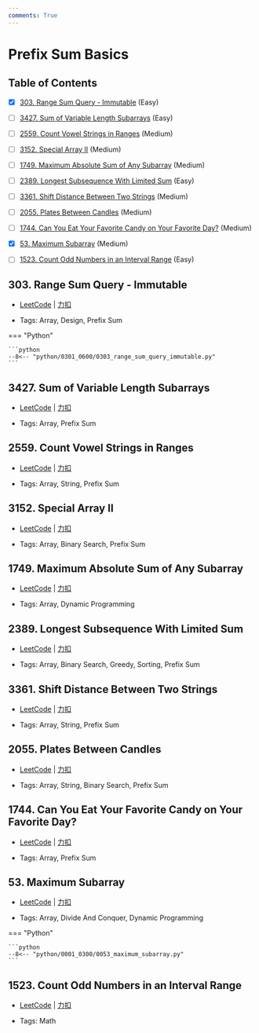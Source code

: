 ```yaml
---
comments: True
---
```


# Prefix Sum Basics

## Table of Contents

- [x] [303. Range Sum Query - Immutable](#303-range-sum-query-immutable) (Easy)
- [ ] [3427. Sum of Variable Length Subarrays](#3427-sum-of-variable-length-subarrays) (Easy)
- [ ] [2559. Count Vowel Strings in Ranges](#2559-count-vowel-strings-in-ranges) (Medium)
- [ ] [3152. Special Array II](#3152-special-array-ii) (Medium)
- [ ] [1749. Maximum Absolute Sum of Any Subarray](#1749-maximum-absolute-sum-of-any-subarray) (Medium)
- [ ] [2389. Longest Subsequence With Limited Sum](#2389-longest-subsequence-with-limited-sum) (Easy)
- [ ] [3361. Shift Distance Between Two Strings](#3361-shift-distance-between-two-strings) (Medium)
- [ ] [2055. Plates Between Candles](#2055-plates-between-candles) (Medium)
- [ ] [1744. Can You Eat Your Favorite Candy on Your Favorite Day?](#1744-can-you-eat-your-favorite-candy-on-your-favorite-day) (Medium)
- [x] [53. Maximum Subarray](#53-maximum-subarray) (Medium)
- [ ] [1523. Count Odd Numbers in an Interval Range](#1523-count-odd-numbers-in-an-interval-range) (Easy)


## 303. Range Sum Query - Immutable

-    [LeetCode](https://leetcode.com/problems/range-sum-query-immutable/) | [力扣](https://leetcode.cn/problems/range-sum-query-immutable/)

-   Tags: Array, Design, Prefix Sum

=== "Python"

    ```python
    --8<-- "python/0301_0600/0303_range_sum_query_immutable.py"
    ```



## 3427. Sum of Variable Length Subarrays

-    [LeetCode](https://leetcode.com/problems/sum-of-variable-length-subarrays/) | [力扣](https://leetcode.cn/problems/sum-of-variable-length-subarrays/)

-   Tags: Array, Prefix Sum



## 2559. Count Vowel Strings in Ranges

-    [LeetCode](https://leetcode.com/problems/count-vowel-strings-in-ranges/) | [力扣](https://leetcode.cn/problems/count-vowel-strings-in-ranges/)

-   Tags: Array, String, Prefix Sum



## 3152. Special Array II

-    [LeetCode](https://leetcode.com/problems/special-array-ii/) | [力扣](https://leetcode.cn/problems/special-array-ii/)

-   Tags: Array, Binary Search, Prefix Sum



## 1749. Maximum Absolute Sum of Any Subarray

-    [LeetCode](https://leetcode.com/problems/maximum-absolute-sum-of-any-subarray/) | [力扣](https://leetcode.cn/problems/maximum-absolute-sum-of-any-subarray/)

-   Tags: Array, Dynamic Programming



## 2389. Longest Subsequence With Limited Sum

-    [LeetCode](https://leetcode.com/problems/longest-subsequence-with-limited-sum/) | [力扣](https://leetcode.cn/problems/longest-subsequence-with-limited-sum/)

-   Tags: Array, Binary Search, Greedy, Sorting, Prefix Sum



## 3361. Shift Distance Between Two Strings

-    [LeetCode](https://leetcode.com/problems/shift-distance-between-two-strings/) | [力扣](https://leetcode.cn/problems/shift-distance-between-two-strings/)

-   Tags: Array, String, Prefix Sum



## 2055. Plates Between Candles

-    [LeetCode](https://leetcode.com/problems/plates-between-candles/) | [力扣](https://leetcode.cn/problems/plates-between-candles/)

-   Tags: Array, String, Binary Search, Prefix Sum



## 1744. Can You Eat Your Favorite Candy on Your Favorite Day?

-    [LeetCode](https://leetcode.com/problems/can-you-eat-your-favorite-candy-on-your-favorite-day/) | [力扣](https://leetcode.cn/problems/can-you-eat-your-favorite-candy-on-your-favorite-day/)

-   Tags: Array, Prefix Sum



## 53. Maximum Subarray

-    [LeetCode](https://leetcode.com/problems/maximum-subarray/) | [力扣](https://leetcode.cn/problems/maximum-subarray/)

-   Tags: Array, Divide And Conquer, Dynamic Programming

=== "Python"

    ```python
    --8<-- "python/0001_0300/0053_maximum_subarray.py"
    ```



## 1523. Count Odd Numbers in an Interval Range

-    [LeetCode](https://leetcode.com/problems/count-odd-numbers-in-an-interval-range/) | [力扣](https://leetcode.cn/problems/count-odd-numbers-in-an-interval-range/)

-   Tags: Math
